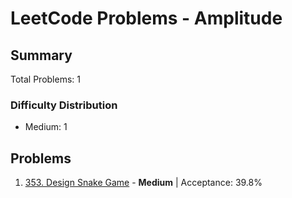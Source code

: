 # LeetCode Problems - Amplitude

## Summary
Total Problems: 1

### Difficulty Distribution

- Medium: 1

## Problems

1. [353. Design Snake Game](https://leetcode.com/problems/design-snake-game/) - **Medium** | Acceptance: 39.8%